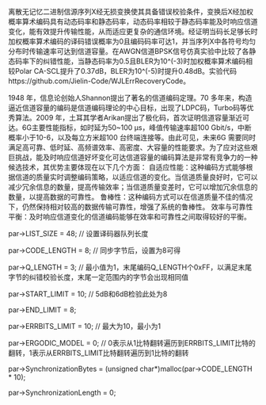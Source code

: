 离散无记忆二进制信源序列X经无损变换使其具备错误校验条件，变换后X经加权概率算术编码具有动态码率和静态码率，动态码率相较于静态码率能及时响应信道变化，能有效提升传输性能，从而适应更复杂的通信环境。经证明当码长足够长时加权概率算术编码的译码错误概率为0且编码码率可达1，并当序列X中各符号均匀分布时传输速率可达到信道容量。在AWGN信道BPSK信号仿真实验中比较了各静态码率下的纠错性能，当静态码率为0.5且BLER为10^(-3)时加权概率算术编码相较Polar CA-SCL提升了0.37dB，BLER为10^(-5)时提升0.48dB。实验代码https://github.com/Jielin-Code/WJLErrRecoveryCode。

1948 年，信息论创始人Shannon提出了著名的信道编码定理。70 多年来，构造逼近信道容量的编码是信道编码理论的中心目标，出现了LDPC码，Turbo码等优秀算法。2009 年，土耳其学者Arikan提出了极化码，首次证明信道容量渐近可达。6G主要性能指标，如时延为50~100 μs，峰值传输速率超100 Gbit/s，中断概率小于10-6，以及每立方米超100 台终端连接等。由此可见，未来6G 需要同时满足高可靠、低时延、高频谱效率、高密度、大容量的性能要求。为了应对这些艰巨挑战，能及时响应信道好坏变化可达信道容量的编码算法是非常有竞争力的一种候选技术，其优势主要体现在以下几个方面：
自适应性能：这种编码方式能够根据信道的质量实时调整编码策略，以适应信道的变化。当信道质量良好时，它可以减少冗余信息的数量，提高传输效率；当信道质量变差时，它可以增加冗余信息的数量，以提高数据的可靠性。
鲁棒性：这种编码方式可以在信道质量不佳的情况下，仍然保持相对较高的数据传输可靠性，增强了系统的鲁棒性。
效率与可靠性平衡：及时响应信道变化的信道编码能够在效率和可靠性之间取得较好的平衡。


par->LIST_SIZE = 48;       // 设置译码器队列长度

par->CODE_LENGTH = 8;      // 同步字节后，设置为8可得

par->Q_LENGTH = 3;         // 最小值为1，末尾编码Q_LENGTH个0xFF，以满足末尾字节的纠错校验长度，末尾一定范围内的字节会出现相同值

par->START_LIMIT = 10;     // 5dB和6dB检验此处为8

par->END_LIMIT = 8;

par->ERRBITS_LIMIT = 10;   // 最大为10，最小为1

par->ERGODIC_MODEL = 0;    // 0表示从1比特翻转遍历到ERRBITS_LIMIT比特的翻转，1表示从ERRBITS_LIMIT比特翻转遍历到1比特的翻转

par->SynchronizationBytes = (unsigned char*)malloc(par->CODE_LENGTH * 10);

par->SynchronizationLength = 0;

